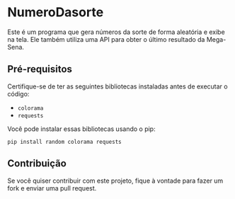 # NumeroDasorte

Este é um programa que gera números da sorte de forma aleatória e exibe na tela. Ele também utiliza uma API para obter o último resultado da Mega-Sena.

## Pré-requisitos

Certifique-se de ter as seguintes bibliotecas instaladas antes de executar o código:
- `colorama`
- `requests`


Você pode instalar essas bibliotecas usando o pip:

```
pip install random colorama requests
```

## Contribuição

Se você quiser contribuir com este projeto, fique à vontade para fazer um fork e enviar uma pull request.
